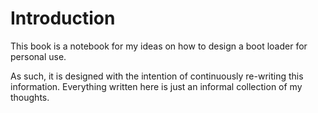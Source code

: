 # Introduction

This book is a notebook for my ideas on how to design a boot loader for personal use.

As such, it is designed with the intention of continuously re-writing this information. Everything written here is just an informal collection of my thoughts.